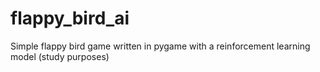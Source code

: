 # flappy_bird_ai
Simple flappy bird game written in pygame with a reinforcement learning model (study purposes)
